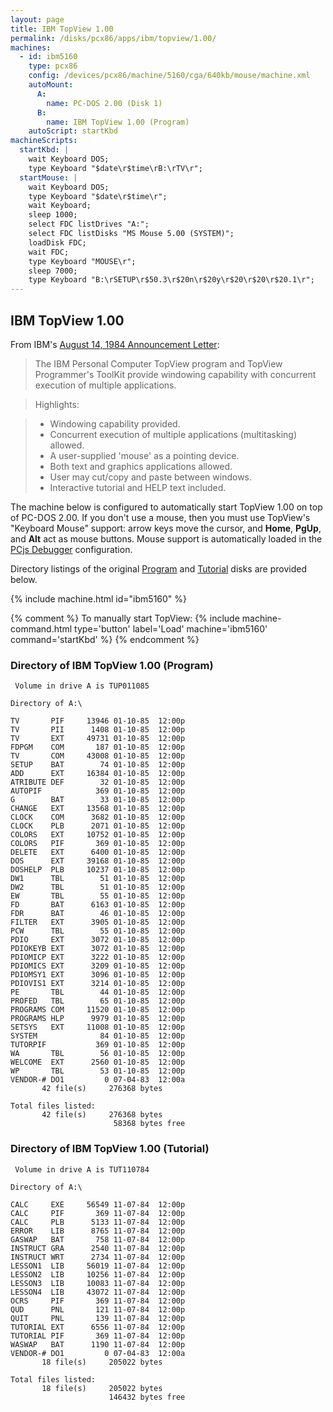 ```yaml
---
layout: page
title: IBM TopView 1.00
permalink: /disks/pcx86/apps/ibm/topview/1.00/
machines:
  - id: ibm5160
    type: pcx86
    config: /devices/pcx86/machine/5160/cga/640kb/mouse/machine.xml
    autoMount:
      A:
        name: PC-DOS 2.00 (Disk 1)
      B:
        name: IBM TopView 1.00 (Program)
    autoScript: startKbd
machineScripts:
  startKbd: |
    wait Keyboard DOS;
    type Keyboard "$date\r$time\rB:\rTV\r";
  startMouse: |
    wait Keyboard DOS;
    type Keyboard "$date\r$time\r";
    wait Keyboard;
    sleep 1000;
    select FDC listDrives "A:";
    select FDC listDisks "MS Mouse 5.00 (SYSTEM)";
    loadDisk FDC;
    wait FDC;
    type Keyboard "MOUSE\r";
    sleep 7000;
    type Keyboard "B:\rSETUP\r$50.3\r$20n\r$20y\r$20\r$20\r$20.1\r";
---
```


IBM TopView 1.00
----------------

From IBM's [August 14, 1984 Announcement Letter](http://www-01.ibm.com/common/ssi/ShowDoc.wss?docURL=/common/ssi/rep_ca/2/897/ENUS284-282/index.html&lang=en&request_locale=en):

> The IBM Personal Computer TopView program and TopView Programmer's ToolKit provide windowing capability with
concurrent execution of multiple applications.

> Highlights:

> - Windowing capability provided.
> - Concurrent execution of multiple applications (multitasking) allowed.
> - A user-supplied 'mouse' as a pointing device.
> - Both text and graphics applications allowed.
> - User may cut/copy and paste between windows.
> - Interactive tutorial and HELP text included.

The machine below is configured to automatically start TopView 1.00 on top of PC-DOS 2.00.  If you don't use a mouse,
then you must use TopView's "Keyboard Mouse" support: arrow keys move the cursor, and **Home**, **PgUp**, and **Alt** act
as mouse buttons.  Mouse support is automatically loaded in the [PCjs Debugger](debugger/) configuration.

Directory listings of the original [Program](#directory-of-ibm-topview-100-program) and [Tutorial](#directory-of-ibm-topview-100-tutorial)
disks are provided below.

{% include machine.html id="ibm5160" %}

{% comment %}
To manually start TopView: {% include machine-command.html type='button' label='Load' machine='ibm5160' command='startKbd' %}
{% endcomment %}

### Directory of IBM TopView 1.00 (Program)

	 Volume in drive A is TUP011085  

	Directory of A:\

	TV       PIF     13946 01-10-85  12:00p
	TV       PII      1408 01-10-85  12:00p
	TV       EXT     49731 01-10-85  12:00p
	FDPGM    COM       187 01-10-85  12:00p
	TV       COM     43008 01-10-85  12:00p
	SETUP    BAT        74 01-10-85  12:00p
	ADD      EXT     16384 01-10-85  12:00p
	ATRIBUTE DEF        32 01-10-85  12:00p
	AUTOPIF            369 01-10-85  12:00p
	G        BAT        33 01-10-85  12:00p
	CHANGE   EXT     13568 01-10-85  12:00p
	CLOCK    COM      3682 01-10-85  12:00p
	CLOCK    PLB      2071 01-10-85  12:00p
	COLORS   EXT     10752 01-10-85  12:00p
	COLORS   PIF       369 01-10-85  12:00p
	DELETE   EXT      6400 01-10-85  12:00p
	DOS      EXT     39168 01-10-85  12:00p
	DOSHELP  PLB     10237 01-10-85  12:00p
	DW1      TBL        51 01-10-85  12:00p
	DW2      TBL        51 01-10-85  12:00p
	EW       TBL        55 01-10-85  12:00p
	FD       BAT      6163 01-10-85  12:00p
	FDR      BAT        46 01-10-85  12:00p
	FILTER   EXT      3905 01-10-85  12:00p
	PCW      TBL        55 01-10-85  12:00p
	PDIO     EXT      3072 01-10-85  12:00p
	PDIOKEYB EXT      3072 01-10-85  12:00p
	PDIOMICP EXT      3222 01-10-85  12:00p
	PDIOMICS EXT      3209 01-10-85  12:00p
	PDIOMSY1 EXT      3096 01-10-85  12:00p
	PDIOVIS1 EXT      3214 01-10-85  12:00p
	PE       TBL        44 01-10-85  12:00p
	PROFED   TBL        65 01-10-85  12:00p
	PROGRAMS COM     11520 01-10-85  12:00p
	PROGRAMS HLP      9979 01-10-85  12:00p
	SETSYS   EXT     11008 01-10-85  12:00p
	SYSTEM              84 01-10-85  12:00p
	TUTORPIF           369 01-10-85  12:00p
	WA       TBL        56 01-10-85  12:00p
	WELCOME  EXT      2560 01-10-85  12:00p
	WP       TBL        53 01-10-85  12:00p
	VENDOR-# DO1         0 07-04-83  12:00a
	       42 file(s)     276368 bytes

	Total files listed:
	       42 file(s)     276368 bytes
	                       58368 bytes free

### Directory of IBM TopView 1.00 (Tutorial)

	 Volume in drive A is TUT110784  

	Directory of A:\

	CALC     EXE     56549 11-07-84  12:00p
	CALC     PIF       369 11-07-84  12:00p
	CALC     PLB      5133 11-07-84  12:00p
	ERROR    LIB      8765 11-07-84  12:00p
	GASWAP   BAT       758 11-07-84  12:00p
	INSTRUCT GRA      2540 11-07-84  12:00p
	INSTRUCT WRT      2734 11-07-84  12:00p
	LESSON1  LIB     56019 11-07-84  12:00p
	LESSON2  LIB     10256 11-07-84  12:00p
	LESSON3  LIB     10083 11-07-84  12:00p
	LESSON4  LIB     43072 11-07-84  12:00p
	OCRS     PIF       369 11-07-84  12:00p
	QUD      PNL       121 11-07-84  12:00p
	QUIT     PNL       139 11-07-84  12:00p
	TUTORIAL EXT      6556 11-07-84  12:00p
	TUTORIAL PIF       369 11-07-84  12:00p
	WASWAP   BAT      1190 11-07-84  12:00p
	VENDOR-# DO1         0 07-04-83  12:00a
	       18 file(s)     205022 bytes

	Total files listed:
	       18 file(s)     205022 bytes
	                      146432 bytes free
